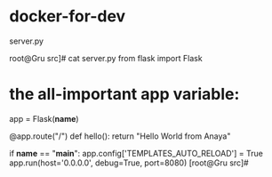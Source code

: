 # docker-for-dev

server.py

root@Gru src]# cat server.py 
from flask import Flask

# the all-important app variable:
app = Flask(__name__)

@app.route("/")
def hello():
    return "Hello World from Anaya"

if __name__ == "__main__":
	app.config['TEMPLATES_AUTO_RELOAD'] = True
	app.run(host='0.0.0.0', debug=True, port=8080)
[root@Gru src]# 
